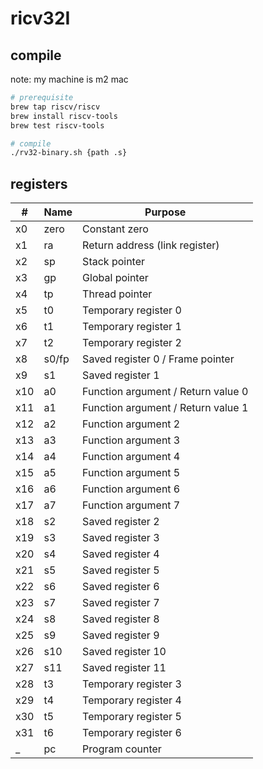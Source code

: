 # ricv32I

## compile

note: my machine is m2 mac

```sh
# prerequisite
brew tap riscv/riscv
brew install riscv-tools
brew test riscv-tools

# compile
./rv32-binary.sh {path .s}
```

## registers

| #   | Name  | Purpose                            |
| --- | ----- | ---------------------------------- |
| x0  | zero  | Constant zero                      |
| x1  | ra    | Return address (link register)     |
| x2  | sp    | Stack pointer                      |
| x3  | gp    | Global pointer                     |
| x4  | tp    | Thread pointer                     |
| x5  | t0    | Temporary register 0               |
| x6  | t1    | Temporary register 1               |
| x7  | t2    | Temporary register 2               |
| x8  | s0/fp | Saved register 0 / Frame pointer   |
| x9  | s1    | Saved register 1                   |
| x10 | a0    | Function argument / Return value 0 |
| x11 | a1    | Function argument / Return value 1 |
| x12 | a2    | Function argument 2                |
| x13 | a3    | Function argument 3                |
| x14 | a4    | Function argument 4                |
| x15 | a5    | Function argument 5                |
| x16 | a6    | Function argument 6                |
| x17 | a7    | Function argument 7                |
| x18 | s2    | Saved register 2                   |
| x19 | s3    | Saved register 3                   |
| x20 | s4    | Saved register 4                   |
| x21 | s5    | Saved register 5                   |
| x22 | s6    | Saved register 6                   |
| x23 | s7    | Saved register 7                   |
| x24 | s8    | Saved register 8                   |
| x25 | s9    | Saved register 9                   |
| x26 | s10   | Saved register 10                  |
| x27 | s11   | Saved register 11                  |
| x28 | t3    | Temporary register 3               |
| x29 | t4    | Temporary register 4               |
| x30 | t5    | Temporary register 5               |
| x31 | t6    | Temporary register 6               |
| \_  | pc    | Program counter                    |
